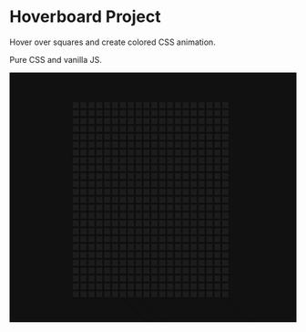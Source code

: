 # Hoverboard Project

Hover over squares and create colored CSS animation.

Pure CSS and vanilla JS.

![hoverboard](hoverboard.gif)